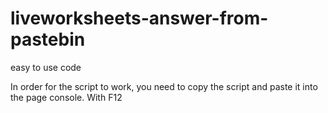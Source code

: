 # liveworksheets-answer-from-pastebin
easy to use code

In order for the script to work, you need to copy the script and paste it into the page console. With F12
